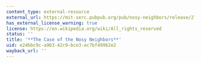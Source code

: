 ```yaml
---
content_type: external-resource
external_url: https://mit-serc.pubpub.org/pub/nosy-neighbors/release/2?readingCollection=40dca7f1
has_external_license_warning: true
license: https://en.wikipedia.org/wiki/All_rights_reserved
status: ''
title: '**The Case of the Nosy Neighbors**'
uid: e24bbc9c-a963-42c9-bce3-ec7bf49962e2
wayback_url: ''
---
```

